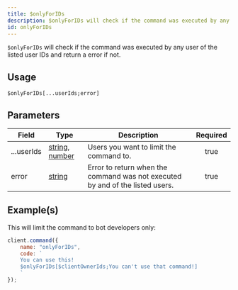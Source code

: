 ```yaml
---
title: $onlyForIDs
description: $onlyForIDs will check if the command was executed by any user of the listed user IDs and return a error if not.
id: onlyForIDs
---
```


`$onlyForIDs` will check if the command was executed by any user of the listed user IDs and return a error if not.

## Usage

```aoi
$onlyForIDs[...userIds;error]
```

## Parameters

| Field      | Type                                                                                                                                                                                                 | Description                                                                   | Required |
| ---------- | ---------------------------------------------------------------------------------------------------------------------------------------------------------------------------------------------------- | ----------------------------------------------------------------------------- | :------: |
| ...userIds | [string](https://developer.mozilla.org/en-US/docs/Web/JavaScript/Reference/Global_Objects/String), [number](https://developer.mozilla.org/en-us/docs/web/javascript/reference/global_objects/number) | Users you want to limit the command to.                                       |   true   |
| error      | [string](https://developer.mozilla.org/en-US/docs/Web/JavaScript/Reference/Global_Objects/String)                                                                                                    | Error to return when the command was not executed by and of the listed users. |   true   |

## Example(s)

This will limit the command to bot developers only:

```javascript
client.command({
    name: "onlyForIDs",
    code: `
    You can use this!
    $onlyForIDs[$clientOwnerIds;You can't use that command!]
    `
});
```
